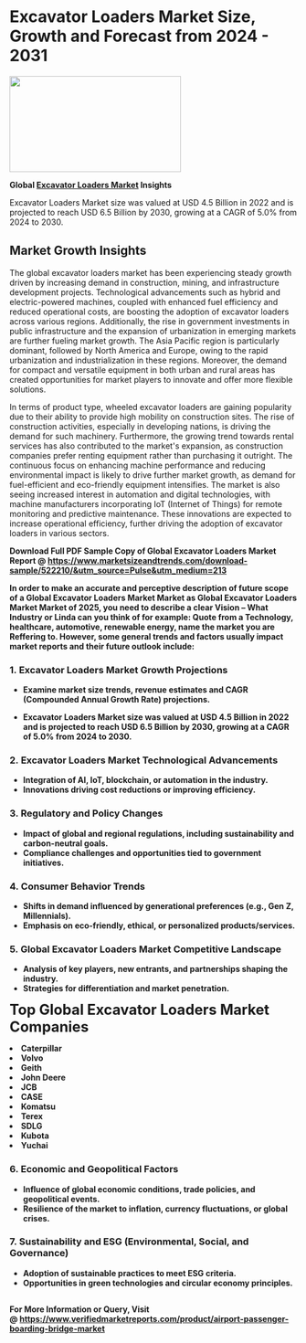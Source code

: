 <H1>Excavator Loaders Market Size, Growth and Forecast from 2024 - 2031</H1><img class="aligncenter size-medium wp-image-584254" src="https://thirdeyenews.in/wp-content/uploads/2024/09/Global-Market-Research-300x168.jpeg" alt="" width="300" height="168" /><p><strong>Global&nbsp;<a href="https://www.marketsizeandtrends.com/download-sample/522210/&amp;utm_source=Pulse&amp;utm_medium=213">Excavator Loaders Market</a> Insights</strong></p><p>Excavator Loaders Market size was valued at USD 4.5 Billion in 2022 and is projected to reach USD 6.5 Billion by 2030, growing at a CAGR of 5.0% from 2024 to 2030.</p><p><h2>Market Growth Insights</h2> <p>The global excavator loaders market has been experiencing steady growth driven by increasing demand in construction, mining, and infrastructure development projects. Technological advancements such as hybrid and electric-powered machines, coupled with enhanced fuel efficiency and reduced operational costs, are boosting the adoption of excavator loaders across various regions. Additionally, the rise in government investments in public infrastructure and the expansion of urbanization in emerging markets are further fueling market growth. The Asia Pacific region is particularly dominant, followed by North America and Europe, owing to the rapid urbanization and industrialization in these regions. Moreover, the demand for compact and versatile equipment in both urban and rural areas has created opportunities for market players to innovate and offer more flexible solutions.</p> <p><strong></strong></p> <p>In terms of product type, wheeled excavator loaders are gaining popularity due to their ability to provide high mobility on construction sites. The rise of construction activities, especially in developing nations, is driving the demand for such machinery. Furthermore, the growing trend towards rental services has also contributed to the market's expansion, as construction companies prefer renting equipment rather than purchasing it outright. The continuous focus on enhancing machine performance and reducing environmental impact is likely to drive further market growth, as demand for fuel-efficient and eco-friendly equipment intensifies. The market is also seeing increased interest in automation and digital technologies, with machine manufacturers incorporating IoT (Internet of Things) for remote monitoring and predictive maintenance. These innovations are expected to increase operational efficiency, further driving the adoption of excavator loaders in various sectors.</p> <p><strong></p><p><span class=""><strong>Download Full PDF Sample Copy of Global Excavator Loaders Market Report</strong> @ <a href="https://www.marketsizeandtrends.com/download-sample/522210/&amp;utm_source=Pulse&amp;utm_medium=213" target="_blank">https://www.marketsizeandtrends.com/download-sample/522210/&amp;utm_source=Pulse&amp;utm_medium=213</a></span></p><p>In order to make an accurate and perceptive description of future scope of a Global&nbsp;Excavator Loaders Market Market as Global&nbsp;Excavator Loaders Market Market of 2025, you need to describe a clear Vision &ndash; What Industry or Linda can you think of for example: Quote from a Technology, healthcare, automotive, renewable energy, name the market you are Reffering to. However, some general trends and factors usually impact market reports and their future outlook include:</p><h3>1.&nbsp;<strong>Excavator Loaders Market Growth Projections</strong></h3><ul><li>Examine market size trends, revenue estimates and CAGR (Compounded Annual Growth Rate) projections.</li><li><p>Excavator Loaders Market size was valued at USD 4.5 Billion in 2022 and is projected to reach USD 6.5 Billion by 2030, growing at a CAGR of 5.0% from 2024 to 2030.</p></li></ul><h3>2.&nbsp;<strong>Excavator Loaders Market Technological Advancements</strong></h3><ul><li>Integration of AI, IoT, blockchain, or automation in the industry.</li><li>Innovations driving cost reductions or improving efficiency.</li></ul><h3>3.&nbsp;<strong>Regulatory and Policy Changes</strong></h3><ul><li>Impact of global and regional regulations, including sustainability and carbon-neutral goals.</li><li>Compliance challenges and opportunities tied to government initiatives.</li></ul><h3>4.&nbsp;<strong>Consumer Behavior Trends</strong></h3><ul><li>Shifts in demand influenced by generational preferences (e.g., Gen Z, Millennials).</li><li>Emphasis on eco-friendly, ethical, or personalized products/services.</li></ul><h3>5.&nbsp;<strong>Global Excavator Loaders Market Competitive Landscape</strong></h3><ul><li>Analysis of key players, new entrants, and partnerships shaping the industry.</li><li>Strategies for differentiation and market penetration.</li></ul><p data-pm-slice="1 1 []"><span style="color: inherit; font-family: inherit; font-size: 25px;">Top Global Excavator Loaders Market Companies</span></p><div class="" data-test-id=""><p><li>Caterpillar</li><li> Volvo</li><li> Geith</li><li> John Deere</li><li> JCB</li><li> CASE</li><li> Komatsu</li><li> Terex</li><li> SDLG</li><li> Kubota</li><li> Yuchai</li></p></div><h3>6.&nbsp;<strong>Economic and Geopolitical Factors</strong></h3><ul><li>Influence of global economic conditions, trade policies, and geopolitical events.</li><li>Resilience of the market to inflation, currency fluctuations, or global crises.</li></ul><h3>7.&nbsp;<strong>Sustainability and ESG (Environmental, Social, and Governance)</strong></h3><ul><li>Adoption of sustainable practices to meet ESG criteria.</li><li>Opportunities in green technologies and circular economy principles.</li></ul><h2><strong style="font-size: 14px;">For More Information or Query, Visit @&nbsp;</strong><a style="background-color: #ffffff; font-size: 14px;" href="https://www.marketsizeandtrends.com/report/excavator-loaders-market/" target="_blank">https://www.verifiedmarketreports.com/product/airport-passenger-boarding-bridge-market</a></h2>
